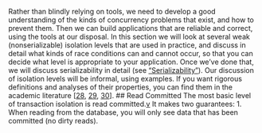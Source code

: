 Rather than blindly relying on tools, we need to develop a good understanding of the kinds of
concurrency problems that exist, and how to prevent them. Then we can build applications that are
reliable and correct, using the tools at our disposal. In this section we will look at several weak (nonserializable) isolation levels that are used in
practice, and discuss in detail what kinds of race conditions can and cannot occur, so that you can
decide what level is appropriate to your application. Once we’ve done that, we will discuss
serializability in detail (see [“Serializability”](#sec_transactions_serializability)). Our discussion of isolation
levels will be informal, using examples. If you want rigorous definitions and analyses of their
properties, you can find them in the academic literature
[[28](ch07.html#Berenson1995kj),
[29](ch07.html#Adya1999tx),
[30](ch07.html#Bailis2014vc_ch7)]. ## Read Committed 
The most basic level of transaction isolation is
read committed.[v](ch07.html#idm140605774566176) It makes two guarantees: 1.  When reading from the database, you will only see data that has been committed (no dirty
reads).